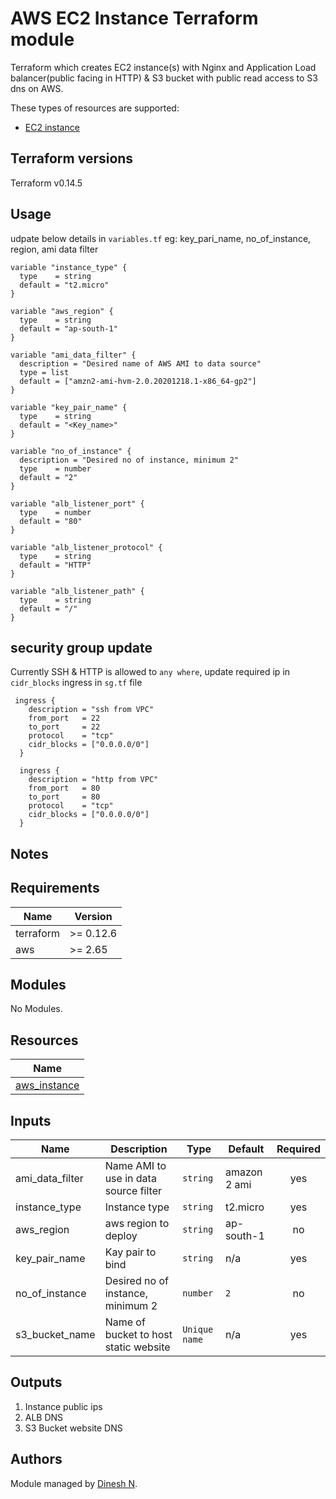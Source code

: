# AWS EC2 Instance Terraform module

Terraform  which creates EC2 instance(s) with Nginx and Application Load balancer(public facing in HTTP) & S3 bucket with public read access to S3 dns on AWS.

These types of resources are supported:

* [EC2 instance](https://www.terraform.io/docs/providers/aws/r/instance.html)

## Terraform versions

Terraform v0.14.5

## Usage

udpate below details in `variables.tf` eg: key_pari_name, no_of_instance, region, ami data filter

```hcl
variable "instance_type" {
  type    = string
  default = "t2.micro"
}

variable "aws_region" {
  type    = string
  default = "ap-south-1"
}

variable "ami_data_filter" {
  description = "Desired name of AWS AMI to data source"
  type = list
  default = ["amzn2-ami-hvm-2.0.20201218.1-x86_64-gp2"]
}

variable "key_pair_name" {
  type    = string
  default = "<Key_name>"
}

variable "no_of_instance" {
  description = "Desired no of instance, minimum 2"
  type    = number
  default = "2"
}

variable "alb_listener_port" {
  type    = number
  default = "80"
}

variable "alb_listener_protocol" {
  type    = string
  default = "HTTP"
}

variable "alb_listener_path" {
  type    = string
  default = "/"
}
```


## security group update

Currently SSH & HTTP is allowed to `any where`, update required ip in  `cidr_blocks` ingress in `sg.tf` file

```hcl
 ingress {
    description = "ssh from VPC"
    from_port   = 22
    to_port     = 22
    protocol    = "tcp"
    cidr_blocks = ["0.0.0.0/0"]
  }

  ingress {
    description = "http from VPC"
    from_port   = 80
    to_port     = 80
    protocol    = "tcp"
    cidr_blocks = ["0.0.0.0/0"]
  }
```


## Notes


<!-- BEGINNING OF PRE-COMMIT-TERRAFORM DOCS HOOK -->
## Requirements

| Name | Version |
|------|---------|
| terraform | >= 0.12.6 |
| aws | >= 2.65 |



## Modules

No Modules.

## Resources

| Name |
|------|
| [aws_instance](https://registry.terraform.io/providers/hashicorp/aws/latest/docs/resources/instance) |

## Inputs

| Name | Description | Type | Default | Required |
|------|-------------|------|---------|:--------:|
| ami_data_filter | Name AMI to use in data source filter | `string` | amazon 2 ami | yes |
| instance_type | Instance type | `string` | t2.micro | yes |
| aws_region | aws region to deploy | `string` | ap-south-1 | no |
| key_pair_name | Kay pair to bind | `string` | n/a | yes |
| no_of_instance | Desired no of instance, minimum 2 | `number` | `2` | no |
| s3_bucket_name | Name of bucket to host static website | `Unique name` | n/a | yes |



## Outputs

1. Instance public ips
2. ALB DNS
3. S3 Bucket website DNS

## Authors

Module managed by [Dinesh N](https://github.com/dineshn-dsm).

